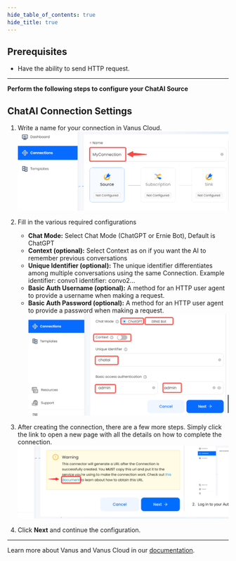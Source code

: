 ```yaml
--- 
hide_table_of_contents: true
hide_title: true
---
```


## Prerequisites

- Have the ability to send HTTP request.

---

**Perform the following steps to configure your ChatAI Source**

## ChatAI Connection Settings

1. Write a name for your connection in Vanus Cloud.
   ![img.png](images/connection.png)
2. Fill in the various required configurations
    - **Chat Mode:** Select Chat Mode (ChatGPT or Ernie Bot), Default is ChatGPT
    - **Context (optional):** Select Context as on if you want the AI to remember previous conversations
    - **Unique Identifier (optional):** The unique identifier differentiates among multiple conversations using the same Connection. Example identifier: convo1 identifier: convo2...
    - **Basic Auth Username (optional):** A method for an HTTP user agent to provide a username when making a request.
    - **Basic Auth Password (optional):** A method for an HTTP user agent to provide a password when making a request.  
      ![img.png](images/chatai-config.png)
3. After creating the connection, there are a few more steps. Simply click the link to open a new page with all the details on how to complete the connection.
   ![](images/warning.png)

4. Click **Next** and continue the configuration.

---

Learn more about Vanus and Vanus Cloud in our [documentation](https://docs.vanus.ai).
